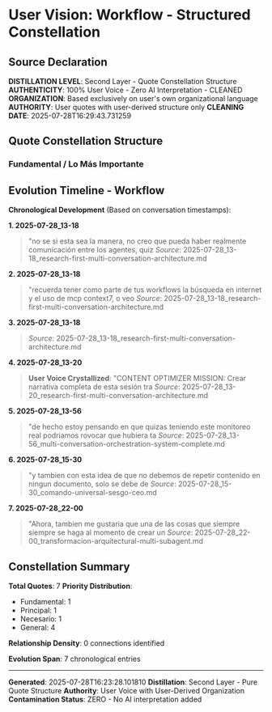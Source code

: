 # User Vision: Workflow - Structured Constellation

## Source Declaration
**DISTILLATION LEVEL**: Second Layer - Quote Constellation Structure
**AUTHENTICITY**: 100% User Voice - Zero AI Interpretation - CLEANED
**ORGANIZATION**: Based exclusively on user's own organizational language
**AUTHORITY**: User quotes with user-derived structure only
**CLEANING DATE**: 2025-07-28T16:29:43.731259

## Quote Constellation Structure

### Fundamental / Lo Más Importante

## Evolution Timeline - Workflow

**Chronological Development** (Based on conversation timestamps):

**1. 2025-07-28_13-18**
> "no se si esta sea la manera, no creo que pueda haber realmente comunicación entre los agentes, quiz *Source*: 2025-07-28_13-18_research-first-multi-conversation-architecture.md

**2. 2025-07-28_13-18**
> "recuerda tener como parte de tus workflows la búsqueda en internet y el uso de mcp context7, o veo *Source*: 2025-07-28_13-18_research-first-multi-conversation-architecture.md

**3. 2025-07-28_13-18**
> *Source*: 2025-07-28_13-18_research-first-multi-conversation-architecture.md

**4. 2025-07-28_13-20**
> **User Voice Crystallized**: "CONTENT OPTIMIZER MISSION: Crear narrativa completa de esta sesión tra *Source*: 2025-07-28_13-20_research-first-multi-conversation-architecture.md

**5. 2025-07-28_13-56**
> "de hecho estoy pensando en que quizas teniendo este monitoreo real podriamos rovocar que hubiera ta *Source*: 2025-07-28_13-56_multi-conversation-orchestration-system-complete.md

**6. 2025-07-28_15-30**
> "y tambien con esta idea de que no debemos de repetir contenido en ningun documento, solo se debe de *Source*: 2025-07-28_15-30_comando-universal-sesgo-ceo.md

**7. 2025-07-28_22-00**
> "Ahora, tambien me gustaria que una de las cosas que siempre siempre se haga al momento de crear un *Source*: 2025-07-28_22-00_transformacion-arquitectural-multi-subagent.md

## Constellation Summary

**Total Quotes**: 7
**Priority Distribution**: 
- Fundamental: 1
- Principal: 1
- Necesario: 1
- General: 4

**Relationship Density**: 0 connections identified

**Evolution Span**: 7 chronological entries

---

**Generated**: 2025-07-28T16:23:28.101810
**Distillation**: Second Layer - Pure Quote Structure
**Authority**: User Voice with User-Derived Organization
**Contamination Status**: ZERO - No AI interpretation added
